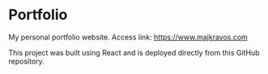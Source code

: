 # Portfolio

My personal portfolio website.
Access link: https://www.majkravos.com

This project was built using React and is deployed directly from this GitHub repository.
